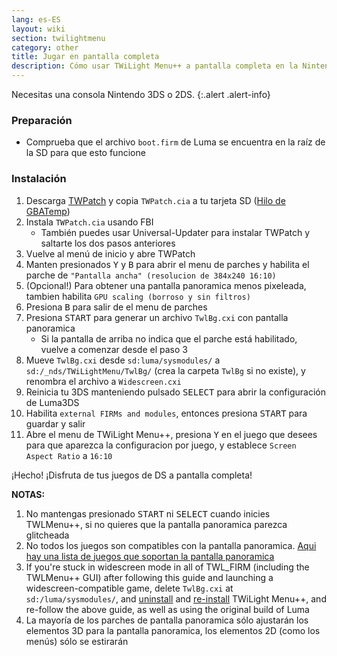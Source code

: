 ```yaml
---
lang: es-ES
layout: wiki
section: twilightmenu
category: other
title: Jugar en pantalla completa
description: Cómo usar TWiLight Menu++ a pantalla completa en la Nintendo 3DS
---
```


Necesitas una consola Nintendo 3DS o 2DS.
{:.alert .alert-info}

### Preparación
- Comprueba que el archivo `boot.firm` de Luma se encuentra en la raíz de la SD para que esto funcione

### Instalación
1. Descarga [TWPatch](https://db.universal-team.net/assets/files/TWPatch.cia) y copia `TWPatch.cia` a tu tarjeta SD ([Hilo de GBATemp](https://gbatemp.net/threads/twpatcher-ds-i-mode-screen-filters-and-patches.542694/))
1. Instala `TWPatch.cia` usando FBI
   - También puedes usar Universal-Updater para instalar TWPatch y saltarte los dos pasos anteriores
1. Vuelve al menú de inicio y abre TWPatch
1. Manten presionados <kbd class="face">Y</kbd> y <kbd class="face">B</kbd> para abrir el menu de parches y habilita el parche de `"Pantalla ancha" (resolucion de 384x240 16:10)`
1. (Opcional!) Para obtener una pantalla panoramica menos pixeleada, tambien habilita `GPU scaling (borroso y sin filtros)`
1. Presiona <kbd class="face">B</kbd> para salir de el menu de parches
1. Presiona <kbd>START</kbd> para generar un archivo `TwlBg.cxi` con pantalla panoramica
   - Si la pantalla de arriba no indica que el parche está habilitado, vuelve a comenzar desde el paso 3
1. Mueve `TwlBg.cxi` desde `sd:luma/sysmodules/` a `sd:/_nds/TWiLightMenu/TwlBg/` (crea la carpeta `TwlBg` si no existe), y renombra el archivo a `Widescreen.cxi`
1. Reinicia tu 3DS manteniendo pulsado <kbd>SELECT</kbd> para abrir la configuración de Luma3DS
1. Habilita `external FIRMs and modules`, entonces presiona <kbd>START</kbd> para guardar y salir
1. Abre el menu de TWiLight Menu++, presiona <kbd class="face">Y</kbd> en el juego que desees para que aparezca la configuracion por juego, y establece `Screen Aspect Ratio` a `16:10`

¡Hecho! ¡Disfruta de tus juegos de DS a pantalla completa!

**NOTAS:**
1. No mantengas presionado <kbd>START</kbd> ni <kbd>SELECT</kbd> cuando inicies TWLMenu++, si no quieres que la pantalla panoramica parezca glitcheada
1. No todos los juegos son compatibles con la pantalla panoramica. [Aqui hay una lista de juegos que soportan la pantalla panoramica](https://github.com/DS-Homebrew/TWiLightMenu/blob/master/7zfile/3DS%20-%20CFW%20users/Games%20supported%20with%20widescreen.txt)
1. If you're stuck in widescreen mode in all of TWL_FIRM (including the TWLMenu++ GUI) after following this guide and launching a widescreen-compatible game, delete `TwlBg.cxi` at `sd:/luma/sysmodules/`, and [uninstall](https://wiki.ds-homebrew.com/twilightmenu/uninstalling-3ds) and [re-install](https://wiki.ds-homebrew.com/twilightmenu/installing-3ds) TWiLight Menu++, and re-follow the above guide, as well as using the original build of Luma
1. La mayoría de los parches de pantalla panoramica sólo ajustarán los elementos 3D para la pantalla panoramica, los elementos 2D (como los menús) sólo se estirarán
